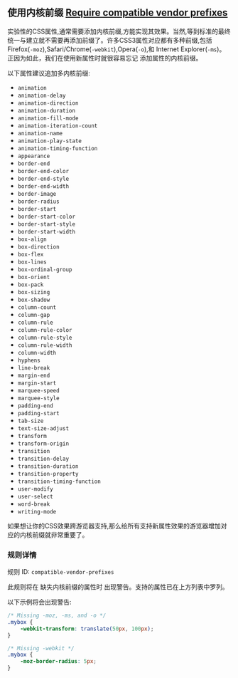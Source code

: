 ## 使用内核前缀 [Require compatible vendor prefixes](https://github.com/CSSLint/csslint/wiki/Require-compatible-vendor-prefixes)

实验性的CSS属性,通常需要添加内核前缀,方能实现其效果。当然,等到标准的最终统一与建立就不需要再添加前缀了。许多CSS3属性对应都有多种前缀,包括 Firefox(`-moz`),Safari/Chrome(`-webkit`),Opera(`-o`),和 Internet Explorer(`-ms`)。正因为如此，我们在使用新属性时就很容易忘记 添加属性的内核前缀。

以下属性建议追加多内核前缀:

- `animation`
- `animation-delay`
- `animation-direction`
- `animation-duration`
- `animation-fill-mode`
- `animation-iteration-count`
- `animation-name`
- `animation-play-state`
- `animation-timing-function`
- `appearance`
- `border-end`
- `border-end-color`
- `border-end-style`
- `border-end-width`
- `border-image`
- `border-radius`
- `border-start`
- `border-start-color`
- `border-start-style`
- `border-start-width`
- `box-align`
- `box-direction`
- `box-flex`
- `box-lines`
- `box-ordinal-group`
- `box-orient`
- `box-pack`
- `box-sizing`
- `box-shadow`
- `column-count`
- `column-gap`
- `column-rule`
- `column-rule-color`
- `column-rule-style`
- `column-rule-width`
- `column-width`
- `hyphens`
- `line-break`
- `margin-end`
- `margin-start`
- `marquee-speed`
- `marquee-style`
- `padding-end`
- `padding-start`
- `tab-size`
- `text-size-adjust`
- `transform`
- `transform-origin`
- `transition`
- `transition-delay`
- `transition-duration`
- `transition-property`
- `transition-timing-function`
- `user-modify`
- `user-select`
- `word-break`
- `writing-mode`

如果想让你的CSS效果跨游览器支持,那么给所有支持新属性效果的游览器增加对应的内核前缀就非常重要了。

### 规则详情

规则 ID: `compatible-vendor-prefixes`

此规则将在 缺失内核前缀的属性时 出现警告。支持的属性已在上方列表中罗列。

以下示例将会出现警告:

```css
/* Missing -moz, -ms, and -o */
.mybox {
    -webkit-transform: translate(50px, 100px);
}

/* Missing -webkit */
.mybox {
    -moz-border-radius: 5px;
}
```

